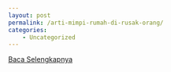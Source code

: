```yaml
---
layout: post
permalink: /arti-mimpi-rumah-di-rusak-orang/
categories:
    - Uncategorized
---
```


[Baca Selengkapnya](/08)